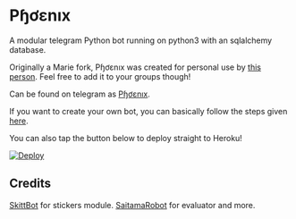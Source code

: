 # Pɧơɛnıх
A modular telegram Python bot running on python3 with an sqlalchemy database.

Originally a Marie fork, Pɧơɛnıх was created for personal use by [this person](https://t.me/TheRealPhoenix). Feel free to add it to your groups though!

Can be found on telegram as [Pɧơɛnıх](https://t.me/TheRealPhoenixBot).

If you want to create your own bot, you can basically follow the steps given [here](https://github.com/PaulSonOfLars/tgbot/blob/master/README.md).

You can also tap the button below to deploy straight to Heroku!

[![Deploy](https://www.herokucdn.com/deploy/button.svg)](https://heroku.com/deploy?template=https://github.com/rsktg/Phoenix)

## Credits
[SkittBot](https://github.com/skittles9823/SkittBot) for stickers module.
[SaitamaRobot](https://github.com/AnimeKaizoku/SaitamaRobot) for evaluator and more.

